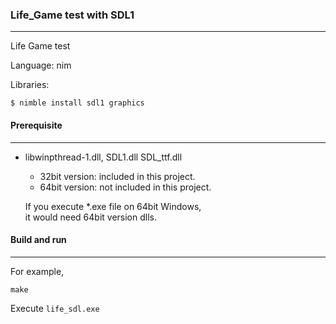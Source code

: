 ### Life_Game test with SDL1

---
Life Game test

Language: nim

Libraries:

```shell
$ nimble install sdl1 graphics
```

#### Prerequisite

---

- libwinpthread-1.dll, SDL1.dll SDL_ttf.dll
   -  32bit version: included in this project.
   -  64bit version: not included in this project.

  If you execute \*.exe file on 64bit Windows,  
  it would need 64bit version dlls.

#### Build and run

---

For example,

```Shell
make
```

Execute `life_sdl.exe`
